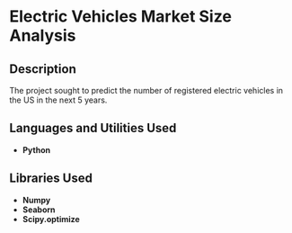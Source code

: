 <h1>Electric Vehicles Market Size Analysis</h1>




<h2>Description</h2>
The project sought to predict the number of registered electric vehicles in the US in the next 5 years.
<br />


<h2>Languages and Utilities Used</h2>

- <b>Python</b> 
  

<h2>Libraries Used </h2>

- <b>Numpy</b>
- <b>Seaborn</b>
- <b>Scipy.optimize</b>




<!--
 ```diff
- text in red
+ text in green
